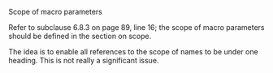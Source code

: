 Scope of macro parameters

Refer to subclause 6.8.3 on page 89, line 16; the scope of macro parameters
should be defined in the section on scope.

The idea is to enable all references to the scope of names to be under one
heading. This is not really a significant issue.

